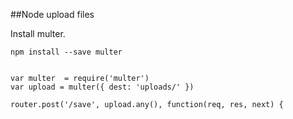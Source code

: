 ##Node upload files

Install multer.

    npm install --save multer
    
    
    var multer  = require('multer')
    var upload = multer({ dest: 'uploads/' })
    
    router.post('/save', upload.any(), function(req, res, next) {